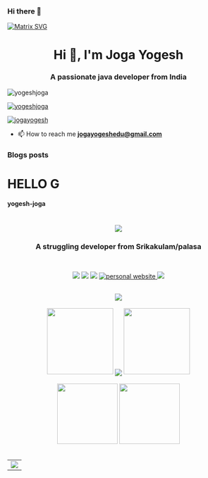 ### Hi there 👋

[![Matrix SVG](https://raw.githubusercontent.com/rodrigograca31/rodrigograca31/master/matrix.svg)](https://www.youtube.com/channel/UCcSu42m7xhCumIKkKupnpRA) 
<h1 align="center">Hi 👋, I'm Joga Yogesh</h1>
<h3 align="center">A passionate java developer from India</h3>

<p align="left"> <img src="https://komarev.com/ghpvc/?username=yogeshjoga&label=Profile%20views&color=0e75b6&style=flat" alt="yogeshjoga" /> </p>

<p align="left"> <a href="https://github.com/ryo-ma/github-profile-trophy"><img src="https://github-profile-trophy.vercel.app/?username=yogeshjoga" alt="yogeshjoga" /></a> </p>

<p align="left"> <a href="https://twitter.com/jogayogesh" target="blank"><img src="https://img.shields.io/twitter/follow/jogayogesh?logo=twitter&style=for-the-badge" alt="jogayogesh" /></a> </p>

- 📫 How to reach me **jogayogeshedu@gmail.com**

### Blogs posts
<!-- BLOG-POST-LIST:START -->
<!-- BLOG-POST-LIST:END -->


# HELLO G

#### yogesh-joga 
<h1 align="center">
  <a href="">
    <img src="https://readme-typing-svg.herokuapp.com/?lines=Hi , I'm Augenestern; In the autumn of 2001, I was born in the North& center=true&size=27">
  </a>
</h1>
<h3 align="center">A struggling developer from Srikakulam/palasa</h3>
<br>
<!-- badge start -->
<p align="center">
  <!-- Github badge -->
  <a href="https://github.com/yogeshjoga" target="_blank"><img src="https://img.shields.io/badge/GitHub-yogeshjoga-brightgreen"></a>
  <!-- Gitee badge -->
  <a href="https://gitee.com/yogeshjoga" target="_blank"><img src="https://img.shields.io/badge/Gitee-yogeshjoga--creator-orange"></a>
  <!-- CSDN badge -->
 <a href="https://blog.csdn.net/Augenstern_QXL" target="_blank"><img src="https://img.shields.io/badge/CSDN-%E4%B8%AA%E4%BA%BA%E5%8D%9A%E5%AE%A2-yellow"></a>
  <!-- Personal website Badge -->
  <a href="https://www.qindalin.com" target="_blank">
    <img src="https://img. shields. IO / BADGE / website -% E4% B8% AA% E4% Ba% Ba% E7% BD% 91% E7% AB% 99 blue "ALT =" personal website ">
  </a>
  <!-- Visitor badge -->
 <img src="https://visitor-badge.glitch.me/badge?page_id=Augenstern-creator&left_color=green&right_color=red">
</p>
<!-- badge end -->
<br>
<!-- Github trophy🏆start -->
<div align="center"> <img src="https://github-profile-trophy.vercel.app/?username=Augenstern-creator&theme=onedark&row=1&column=6&no-frame=true&no-bg=true"> </div>
<!-- Github trophy🏆end -->
<br>
<!-- Github Continuous clock in start -->
<div align="center">
  <img width="150" src="https://cdn.jsdelivr.net/gh/sun0225SUN/photos/images/202108300310676.png" />
  <img align="center" src="https://github-readme-streak-stats.herokuapp.com/?user=yogeshjoga&theme=dark&hide_border=true" />
  <img width="150" src="https://cdn.jsdelivr.net/gh/sun0225SUN/photos/images/202108300312623.png" />
</div>
<!-- Github Continuous clock in end -->
<br>
<!-- Statistical card start -->
<div align="center">
  <img height="137px" src="https://github-readme-stats.vercel.app/api?username=yogeshjoga&hide_title=true&hide_border=true&show_icons=trueline_height=21&text_color=000&icon_color=000&bg_color=0,ea6161,ffc64d,fffc4d,52fa5a&theme=graywhite" />
  <img height="137px" src="https://github-readme-stats.vercel.app/api/top-langs/?username=sun0225SUN&hide_title=true&hide_border=true&layout=compact&langs_count=6&text_color=000&icon_color=fff&bg_color=0,52fa5a,4dfcff,c64dff&theme=graywhite" />
</div>
<!-- Statistical card end -->
<br>

<table align="center">
  <tr>
    <td>
      <img src="https://activity-graph.herokuapp.com/graph?username=yogeshjoga&theme=dracula&bg_color=FF000000&hide_border=true" />
    </td>
  </tr>
</table>

<!--


<!--
**yogeshjoga/yogeshjoga** is a ✨ _special_ ✨ repository because its `README.md` (this file) appears on your GitHub profile.


### Hi there <img src="https://github.com/TheDudeThatCode/TheDudeThatCode/raw/master/Assets/Hi.gif" style="max-width:100%;" width="29px"> 
Here are some ideas to get you started:



- 🔭 I’m currently working on ...
- 🌱 I’m currently learning ...
- 👯 I’m looking to collaborate on ...
- 🤔 I’m looking for help with ...
- 💬 Ask me about ...
- 📫 How to reach me: ...
- 😄 Pronouns: ...
- ⚡ Fun fact: ...
-->
